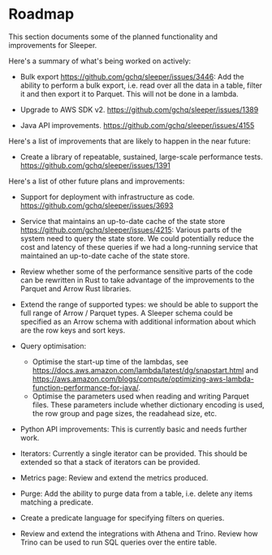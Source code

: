 Roadmap
=======

This section documents some of the planned functionality and improvements for Sleeper.

Here's a summary of what's being worked on actively:

- Bulk export https://github.com/gchq/sleeper/issues/3446: Add the ability to perform a bulk export, i.e. read over
    all the data in a table, filter it and then export it to Parquet. This will not be done in a lambda.

- Upgrade to AWS SDK v2. https://github.com/gchq/sleeper/issues/1389

- Java API improvements. https://github.com/gchq/sleeper/issues/4155


Here's a list of improvements that are likely to happen in the near future:

- Create a library of repeatable, sustained, large-scale performance tests. https://github.com/gchq/sleeper/issues/1391


Here's a list of other future plans and improvements:

- Support for deployment with infrastructure as code. https://github.com/gchq/sleeper/issues/3693

- Service that maintains an up-to-date cache of the state store https://github.com/gchq/sleeper/issues/4215: Various
    parts of the system need to query the state store. We could potentially reduce the cost and latency of these queries
    if we had a long-running service that maintained an up-to-date cache of the state store.

- Review whether some of the performance sensitive parts of the code can be rewritten
    in Rust to take advantage of the improvements to the Parquet and Arrow Rust libraries.

- Extend the range of supported types: we should be able to support the full range
    of Arrow / Parquet types. A Sleeper schema could be specified as an Arrow schema
    with additional information about which are the row keys and sort keys.

- Query optimisation:
    - Optimise the start-up time of the lambdas, see https://docs.aws.amazon.com/lambda/latest/dg/snapstart.html
    and https://aws.amazon.com/blogs/compute/optimizing-aws-lambda-function-performance-for-java/.
    - Optimise the parameters used when reading and writing Parquet files. These parameters include whether
    dictionary encoding is used, the row group and page sizes, the readahead size, etc.

- Python API improvements: This is currently basic and needs further work.

- Iterators: Currently a single iterator can be provided. This should be extended so
    that a stack of iterators can be provided.

- Metrics page: Review and extend the metrics produced.

- Purge: Add the ability to purge data from a table, i.e. delete any items matching a
    predicate.

- Create a predicate language for specifying filters on queries.

- Review and extend the integrations with Athena and Trino. Review how Trino can
    be used to run SQL queries over the entire table.
